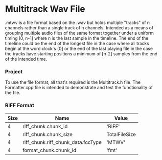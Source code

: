 # Multitrack Wav File

.mtwv is a file format based on the .wav but holds multiple "tracks" of n channels rather than a single track of n channels. Intended as a means of grouping multiple audio files of the same format together under a uniform timing \[0, n-1] where n is the last sample in the timeline. The end of the timeline could be the end of the longest file in the case where all tracks begin at the word clock's \[0] or the end of the last playing file in the case the tracks have starting positions a minimum of \[n-2] samples from the end of the intended time.

### Project

To use the file format, all that's required is the Multitrack.h file. The Formatter.cpp file is intended to demonstrate and test the functionality of the file.&#x20;

### RIFF Format

| Size | Name                                  | Value         |
| ---- | ------------------------------------- | ------------- |
| 4    | riff\_chunk.chunk\_id                 | 'RIFF'        |
| 4    | riff\_chunk.chunk\_size               | TotalFileSize |
| 4    | riff\_chunk.riff\_chunk\_data.fccType | 'MTWV'        |
| 4    | format\_chunk.chunk\_id               | 'fmt'         |
